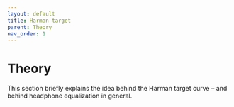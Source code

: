 ```yaml
---
layout: default
title: Harman target
parent: Theory
nav_order: 1
---
```


# Theory

This section briefly explains the idea behind the Harman target curve – and behind headphone equalization in general.
